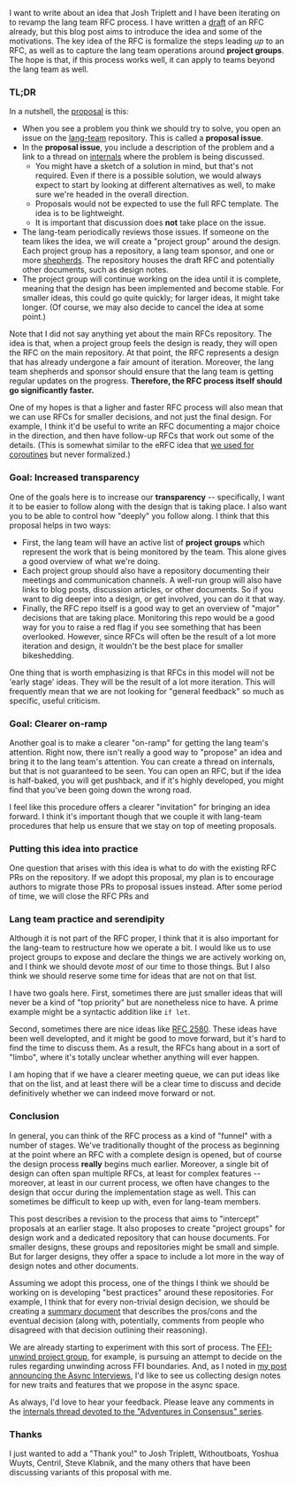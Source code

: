 I want to write about an idea that Josh Triplett and I have been
iterating on to revamp the lang team RFC process. I have written a
[draft] of an RFC already, but this blog post aims to introduce the
idea and some of the motivations. The key idea of the RFC is formalize
the steps leading *up* to an RFC, as well as to capture the lang team
operations around **project groups**. The hope is that, if this
process works well, it can apply to teams beyond the lang team as
well.

[draft]: https://github.com/nikomatsakis/project-staged-rfcs/blob/master/rfcs/0001-shepherded-rfcs.md

### TL;DR

In a nutshell, the [proposal][draft] is this:

* When you see a problem you think we should try to solve, you open an
  issue on the [lang-team] repository. This is called a **proposal issue**.
* In the **proposal issue**, you include a description of the problem
  and a link to a thread on [internals] where the problem is being
  discussed.
    * You might have a sketch of a solution in mind, but that's not
      required. Even if there is a possible solution, we would always
      expect to start by looking at different alternatives as well, to
      make sure we're headed in the overall direction.
    * Proposals would not be expected to use the full RFC
      template. The idea is to be lightweight.
    * It is important that discussion does **not** take place on the issue.
* The lang-team periodically reviews those issues. If someone on the
  team likes the idea, we will create a "project group" around the
  design. Each project group has a repository, a lang team sponsor,
  and one or more [shepherds][sh]. The repository houses the draft RFC
  and potentially other documents, such as design notes.
* The project group will continue working on the idea until it is
  complete, meaning that the design has been implemented and become
  stable. For smaller ideas, this could go quite quickly; for larger
  ideas, it might take longer. (Of course, we may also decide to
  cancel the idea at some point.)

[lang-team]: https://github.com/rust-lang/lang-team/
[internals]: https://internals.rust-lang.org/
[sh]: http://smallcultfollowing.com/babysteps/blog/2019/09/11/aic-shepherds-3-0/

Note that I did not say anything yet about the main RFCs repository.
The idea is that, when a project group feels the design is ready, they
will open the RFC on the main repository. At that point, the RFC
represents a design that has already undergone a fair amount of
iteration. Moreover, the lang team shepherds and sponsor should ensure
that the lang team is getting regular updates on the
progress. **Therefore, the RFC process itself should go significantly
faster.**

One of my hopes is that a ligher and faster RFC process will also mean
that we can use RFCs for smaller decisions, and not just the final
design. For example, I think it'd be useful to write an RFC
documenting a major choice in the direction, and then have follow-up
RFCs that work out some of the details. (This is somewhat similar to
the eRFC idea that [we used for coroutines][2033] but never
formalized.)

[2033]: https://github.com/rust-lang/rfcs/blob/master/text/2033-experimental-coroutines.md

### Goal: Increased transparency

One of the goals here is to increase our **transparency** --
specifically, I want it to be easier to follow along with the design
that is taking place. I also want you to be able to control how
"deeply" you follow along. I think that this proposal helps in two
ways:

* First, the lang team will have an active list of **project groups**
  which represent the work that is being monitored by the team. This alone
  gives a good overview of what we're doing.
* Each project group should also have a repository documenting their
  meetings and communication channels. A well-run group will also have
  links to blog posts, discussion articles, or other documents. So if
  you want to dig deeper into a design, or get involved, you can do it
  that way.
* Finally, the RFC repo itself is a good way to get an overview of
  "major" decisions that are taking place. Monitoring this repo would
  be a good way for you to raise a red flag if you see something that
  has been overlooked. However, since RFCs will often be the result
  of a lot more iteration and design, it wouldn't be the best place
  for smaller bikeshedding.

One thing that is worth emphasizing is that RFCs in this model will
not be 'early stage' ideas. They will be the result of a lot more
iteration. This will frequently mean that we are not looking for
"general feedback" so much as specific, useful criticism.

### Goal: Clearer on-ramp

Another goal is to make a clearer "on-ramp" for getting the lang
team's attention. Right now, there isn't really a good way to
"propose" an idea and bring it to the lang team's attention. You can
create a thread on internals, but that is not guaranteed to be
seen. You can open an RFC, but if the idea is half-baked, you will get
pushback, and if it's highly developed, you might find that you've
been going down the wrong road.

I feel like this procedure offers a clearer "invitation" for bringing
an idea forward. I think it's important though that we couple it with
lang-team procedures that help us ensure that we stay on top of
meeting proposals.

### Putting this idea into practice

One question that arises with this idea is what to do with the
existing RFC PRs on the repository. If we adopt this proposal, my plan
is to encourage authors to migrate those PRs to proposal issues instead.
After some period of time, we will close the RFC PRs and 

### Lang team practice and serendipity

Although it is not part of the RFC proper, I think that it is also
important for the lang-team to restructure how we operate a bit. I
would like us to use project groups to expose and declare the things
we are actively working on, and I think we should devote *most* of our
time to those things. But I also think we should reserve some time for
ideas that are not on that list.

I have two goals here. First, sometimes there are just smaller ideas
that will never be a kind of "top priority" but are nonetheless nice
to have. A prime example might be a syntactic addition like `if let`.

Second, sometimes there are nice ideas like [RFC 2580]. These ideas
have been well developted, and it might be good to move forward, but
it's hard to find the time to discuss them. As a result, the RFCs hang
about in a sort of "limbo", where it's totally unclear whether
anything will ever happen.

I am hoping that if we have a clearer meeting queue, we can put ideas
like that on the list, and at least there will be a clear time to
discuss and decide definitively whether we can indeed move forward or
not.

[RFC 2580]: https://github.com/rust-lang/rfcs/pull/2580

### Conclusion

In general, you can think of the RFC process as a kind of "funnel"
with a number of stages. We've traditionally thought of the process as
beginning at the point where an RFC with a complete design is opened,
but of course the design process **really** begins much
earlier. Moreover, a single bit of design can often span multiple
RFCs, at least for complex features -- moreover, at least in our
current process, we often have changes to the design that occur during
the implementation stage as well. This can sometimes be difficult to
keep up with, even for lang-team members.

This post describes a revision to the process that aims to "intercept"
proposals at an earlier stage. It also proposes to create "project
groups" for design work and a dedicated repository that can house
documents. For smaller designs, these groups and repositories might be
small and simple. But for larger designs, they offer a space to
include a lot more in the way of design notes and other documents. 

Assuming we adopt this process, one of the things I think we should be
working on is developing "best practices" around these
repositories. For example, I think that for every non-trivial design
decision, we should be creating a [summary document] that describes
the pros/cons and the eventual decision (along with, potentially,
comments from people who disagreed with that decision outlining their
reasoning).

[summary document]: http://smallcultfollowing.com/babysteps/blog/2019/04/22/aic-collaborative-summary-documents/

We are already starting to experiment with this sort of process.  The
[FFI-unwind project group], for example, is pursuing an attempt to
decide on the rules regarding unwinding across FFI boundaries. And, as
I noted in [my post announcing the Async Interviews][async], I'd like
to see us collecting design notes for new traits and features that we
propose in the async space.

[FFI-unwind project group]: https://github.com/rust-lang/project-ffi-unwind
[async]: http://smallcultfollowing.com/babysteps/blog/2019/11/22/announcing-the-async-interviews/

As always, I'd love to hear your feedback. Please leave any comments
in the [internals thread devoted to the "Adventures in Consensus"
series][AiC].

[AiC]: https://internals.rust-lang.org/t/aic-adventures-in-consensus/9843

### Thanks

I just wanted to add a "Thank you!" to Josh Triplett, Withoutboats,
Yoshua Wuyts, Centril, Steve Klabnik, and the many others that have
been discussing variants of this proposal with me.
